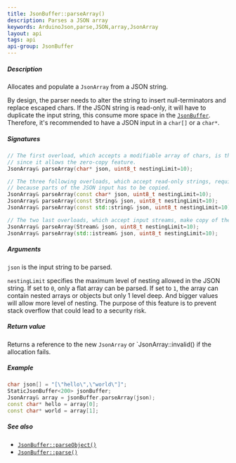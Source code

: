 ```yaml
---
title: JsonBuffer::parseArray()
description: Parses a JSON array
keywords: ArduinoJson,parse,JSON,array,JsonArray
layout: api
tags: api
api-group: JsonBuffer
---
```


##### Description

Allocates and populate a `JsonArray` from a JSON string.

By design, the parser needs to alter the string to insert null-terminators and replace escaped chars.
If the JSON string is read-only, it will have to duplicate the input string, this consume more space in the [`JsonBuffer`]({{site.baseurl}}/api/jsonbuffer/description/).
Therefore, it's recommended to have a JSON input in a `char[]` or a `char*`.

##### Signatures

```c++
// The first overload, which accepts a modifiable array of chars, is the most efficient
// since it allows the zero-copy feature.
JsonArray& parseArray(char* json, uint8_t nestingLimit=10);

// The three following overloads, which accept read-only strings, require a bigger JsonBuffer
// because parts of the JSON input has to be copied.
JsonArray& parseArray(const char* json, uint8_t nestingLimit=10);
JsonArray& parseArray(const String& json, uint8_t nestingLimit=10);
JsonArray& parseArray(const std::string& json, uint8_t nestingLimit=10);

// The two last overloads, which accept input streams, make copy of the input too.
JsonArray& parseArray(Stream& json, uint8_t nestingLimit=10);
JsonArray& parseArray(std::istream& json, uint8_t nestingLimit=10);
```

##### Arguments

`json` is the input string to be parsed.

`nestingLimit` specifies the maximum level of nesting allowed in the JSON string.
If set to `0`, only a flat array can be parsed.
If set to `1`, the array can contain nested arrays or objects but only 1 level deep.
And bigger values will allow more level of nesting.
The purpose of this feature is to prevent stack overflow that could lead to a security risk.

##### Return value

Returns a reference to the new `JsonArray` or `JsonArray::invalid() if the allocation fails.

##### Example

```c++
char json[] = "[\"hello\",\"world\"]";
StaticJsonBuffer<200> jsonBuffer;
JsonArray& array = jsonBuffer.parseArray(json);
const char* hello = array[0];
const char* world = array[1];
```

##### See also

* [`JsonBuffer::parseObject()`]({{site.baseurl}}/api/jsonbuffer/parseobject/)
* [`JsonBuffer::parse()`]({{site.baseurl}}/api/jsonbuffer/parse/)